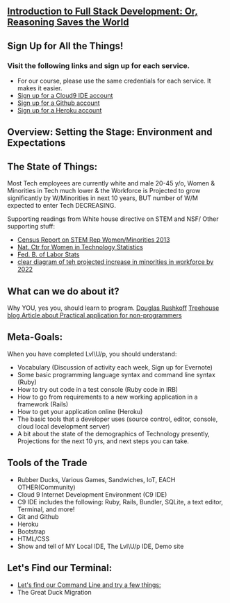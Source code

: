 ## [Introduction to Full Stack Development: Or, Reasoning Saves the World](http://docs.railsbridge.org/intro-to-rails)

## Sign Up for All the Things!   
### Visit the following links and sign up for each service. 
* For our course, please use the same credentials for each service. It makes it easier.
* [Sign up for a Cloud9 IDE account](https://c9.io) 
* [Sign up for a Github account](https://github.com)
* [Sign up for a Heroku account](https://heroku.com)



## Overview: Setting the Stage: Environment and  Expectations
## The State of Things:
Most Tech employees are currently white and male 20-45 y/o, Women & Minorities in Tech much lower & the Workforce is Projected to grow significantly by W/Minorities in next 10 years, BUT number of W/M expected to enter Tech DECREASING.

Supporting readings from White house directive on STEM and NSF/ Other supporting stuff: 

 * [Census Report on STEM Rep Women/Minorities 2013](https://www.census.gov/prod/2013pubs/acs-24.pdf)
 * [Nat. Ctr for Women in Technology Statistics](https://www.ncwit.org/blog/did-you-know-demographics-technical-women)
 * [Fed. B. of Labor Stats](http://www.bls.gov/cps/cpsaat11.htm)
 * [clear diagram of teh projected increase in minorities in workforce by 2022](http://www.bls.gov/opub/mlr/2013/article/labor-force-projections-to-2022-the-labor-force-participation-rate-continues-to-fall.html)
 
 ## What can we do about it?  
 Why YOU, yes you, should learn to program. 
 [Douglas Rushkoff](http://www.rushkoff.com/about/)
 [Treehouse blog Article about Practical application for non-programmers](http://blog.teamtreehouse.com/havent-started-programming-yet) 
 
 ## Meta-Goals:
When you have completed Lvl\U/p, you should understand:

* Vocabulary (Discussion of activity each week, Sign up for Evernote)  
* Some basic programming language syntax and command line syntax (Ruby)
* How to try out code in a test console (Ruby code in IRB)
* How to go from requirements to a new working application in a framework (Rails)
* How to get your application online (Heroku) 
* The basic tools that a developer uses (source control, editor, console, cloud local development server)
* A bit about the state of the demographics of Technology presently, Projections for the next 10 yrs, and next steps you can take. 


 ## Tools of the Trade
 
* Rubber Ducks, Various Games, Sandwiches, IoT, EACH OTHER(Community) 
* Cloud 9 Internet Development Environment (C9 IDE)
* C9 IDE includes the following: Ruby, Rails, Bundler, SQLite, a text editor, Terminal, and more! 
* Git and Github
* Heroku
* Bootstrap
* HTML/CSS
* Show and tell of MY Local IDE, The Lvl\U/p IDE, Demo site 

## Let's Find our Terminal: 
* [Let's find our Command Line and try a few things:](http://docs.railsbridge.org/learn-to-code/the_command_line)
* The Great Duck Migration

